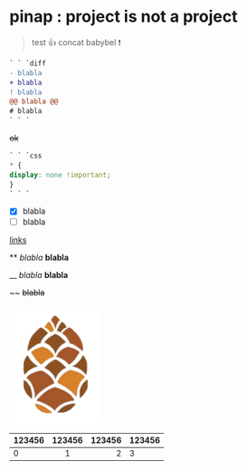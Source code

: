 # pinap : project is not a project
> test :+1: concat babybel :exclamation:
```diff
` ` `diff
- blabla
+ blabla
! blabla
@@ blabla @@
# blabla
` ` `
```
 ~~ok~~
```css
` ` `css
* {
display: none !important;
}
` ` `
```
- [x] blabla
- [ ] blabla

[links]()

** *blabla* **blabla**

__ _blabla_ __blabla__

~~ ~~blabla~~

![pinap logo](pinap.png)

|123456 | 123456 | 123456 | 123456 |
:-|:-:|-:|-|
| 0 | 1 | 2 | 3 |
